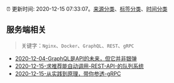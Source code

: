 :alarm_clock: 更新时间: 2020-12-15 07:33:07。[来源分类](../README.md)、[标签分类](../TAGS.md)、[时间分类](../TIMELINE.md)

## 服务端相关


> 关键字：`Nginx`、`Docker`、`GraphQL`、`REST`、`gRPC`



- [2020-12-04-GraphQL是API的未来，但它并非银弹](https://www.ershicimi.com/p/c86dcafab75045f83d79655cb59e090c) 
- [2020-12-15-求推荐能自动调用-REST-API-的队列系统](https://www.v2ex.com/t/735683) 
- [2020-12-15-从实践到原理，带你参透-gRPC](https://toutiao.io/k/w5bxcjg) 